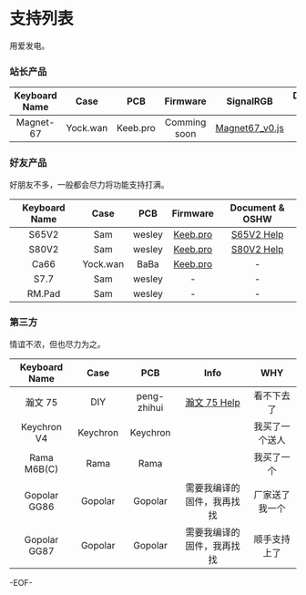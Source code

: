 # 支持列表

用爱发电。

### 站长产品

| Keyboard Name |   Case   |   PCB    |   Firmware   |                                       SignalRGB                                       |          Document & OSHW           |
| :-----------: | :------: | :------: | :----------: | :-----------------------------------------------------------------------------------: | :--------------------------------: |
|   Magnet-67   | Yock.wan | Keeb.pro | Comming soon | [Magnet67_v0.js](/SignalRGB/KeebPro_magnet67/KeebPro_SignalRGB_Magnet67.js ':ignore') | [Magnet-67 Help](/kb/Magnet-67.md) |

### 好友产品

好朋友不多，一般都会尽力将功能支持打满。

| Keyboard Name |   Case   |  PCB   |                       Firmware                        |      Document & OSHW       |
| :-----------: | :------: | :----: | :---------------------------------------------------: | :------------------------: |
|     S65V2     |   Sam    | wesley | [Keeb.pro](https://github.com/KeebProStudio/firmware) | [S65V2 Help](/kb/s65v2.md) |
|     S80V2     |   Sam    | wesley | [Keeb.pro](https://github.com/KeebProStudio/firmware) | [S80V2 Help](/kb/s80v2.md) |
|     Ca66      | Yock.wan |  BaBa  | [Keeb.pro](https://github.com/KeebProStudio/firmware) |             -              |
|     S7.7      |   Sam    | wesley |                           -                           |             -              |
|    RM.Pad     |   Sam    | wesley |                           -                           |             -              |

### 第三方

情谊不浓，但也尽力为之。

| Keyboard Name |   Case   |     PCB     |                Info                 |      WHY       |
| :-----------: | :------: | :---------: | :---------------------------------: | :------------: |
|    瀚文 75    |   DIY    | peng-zhihui | [瀚文 75 Help](/kb/HelloWorld75.md) |   看不下去了   |
|  Keychron V4  | Keychron |  Keychron   |                                     | 我买了一个送人 |
|  Rama M6B(C)  |   Rama   |    Rama     |                                     |   我买了一个   |
| Gopolar GG86  | Gopolar  |   Gopolar   |     需要我编译的固件，我再找找      | 厂家送了我一个 |
| Gopolar GG87  | Gopolar  |   Gopolar   |     需要我编译的固件，我再找找      |  顺手支持上了  |

-EOF-
